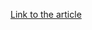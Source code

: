 [Link to the article](https://blog.eclecticiq.com/mustang-panda-apt-group-uses-european-commission-themed-lure-to-deliver-plugx-malware)
